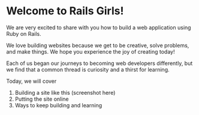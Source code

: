 # Welcome to Rails Girls!

We are very excited to share with you how to build a web application using Ruby on Rails.

We love building websites because we get to be creative, solve problems, and make things.  We hope you experience the joy of creating today!

Each of us began our journeys to becoming web developers differently, but we find that a common thread is curiosity and a thirst for learning.

Today, we will cover

1. Building a site like this (screenshot here)
2. Putting the site online
3. Ways to keep building and learning

